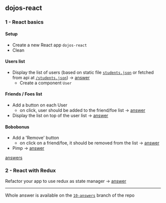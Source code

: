 ## dojos-react

### 1 - React basics

#### Setup
- Create a new React app `dojos-react`
- Clean

#### Users list
- Display the list of users (based on static file [`students.json`](https://github.com/wildcodeschoolparis/dojos/blob/master/10-dojo-react-1/students.json) or fetched from api at [`/students.json`](https://raw.githubusercontent.com/wildcodeschoolparis/datas/master/students.json)) -> [answer](https://github.com/wildcodeschoolparis/dojos/commit/a2ec39ea23abf18bf7fb4e2f11ca0df3f45a5b98)
  - Create a component `User`

#### Friends / Foes list
- Add a button on each User
  - on click, user should be added to the friend/foe list -> [answer](https://github.com/wildcodeschoolparis/dojos/commit/6db96bfe58ed63e18083f4d265cf2fb74c4fd1f4)
- Display the list on top of the user list -> [answer](https://github.com/wildcodeschoolparis/dojos/commit/dfedd84efa8ecf9aa4b37d8df594df16b7ee760d)


#### Bobobonus
- Add a 'Remove' button
  - on click on a friend/foe, it should be removed from the list -> [answer](https://github.com/wildcodeschoolparis/dojos/commit/1775e932dc2f6e099f3780524032236561d22018)
- Pimp -> [answer](https://media.giphy.com/media/sjYZq3QIqOQtq/giphy.gif)

[answers](answers.md)

### 2 - React with Redux

Refactor your app to use redux as state manager -> [answer](https://github.com/wildcodeschoolparis/dojos/commit/4f550aefeae4663055f97f3892514d80a64f2171)

-----

Whole answer is available on the [`10-answers`](https://github.com/wildcodeschoolparis/dojos/tree/10-answers/10-dojo-react-1/groups/expected) branch of the repo  
